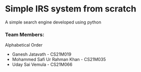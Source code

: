 # Simple IRS system from scratch
A simple search engine developed using python
### Team Members:
Alphabetical Order
- Ganesh Jatavath - CS21M019
- Mohammed Safi Ur Rahman Khan - CS21M035
- Uday Sai Vemula - CS21M066
